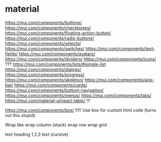 # material

https://mui.com/components/buttons/
https://mui.com/components/checkboxes/
https://mui.com/components/floating-action-button/
https://mui.com/components/radio-buttons/
https://mui.com/components/selects/
https://mui.com/components/switches/
https://mui.com/components/text-fields/
https://mui.com/components/avatars/
https://mui.com/components/dividers/
https://mui.com/components/icons/ ???
https://mui.com/components/lists/#simple-list
https://mui.com/components/dialogs/
https://mui.com/components/progress/
https://mui.com/components/skeleton/
https://mui.com/components/app-bar/
https://mui.com/components/cards/
https://mui.com/components/bottom-navigation/
https://mui.com/components/menus/
https://mui.com/components/tabs/
https://mui.com/material-ui/react-table/ !!!

https://mui.com/components/box/ !!!!! Use box for custom html code (turns out this stupid)

Wrap like
wrap column (stack)
wrap row
wrap grid

text
heading 1,2,3
text (cursive)
